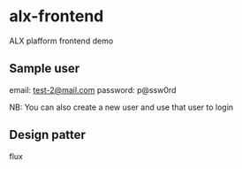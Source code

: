 # alx-frontend

ALX plafform frontend demo

## Sample user

email: test-2@mail.com
password: p@ssw0rd

NB: You can also create a new user and use that user to login

## Design patter

flux
